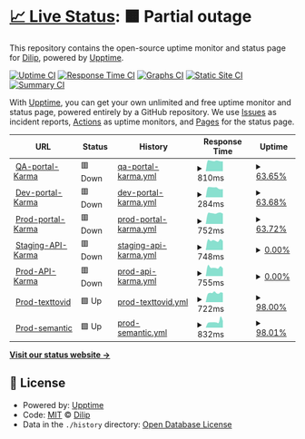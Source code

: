# [📈 Live Status](https://MDJ.github.io/karma-site-monitoring): <!--live status--> **🟧 Partial outage**

This repository contains the open-source uptime monitor and status page for [Dilip](https://MDJ.github.io/karma-site-monitoring), powered by [Upptime](https://github.com/upptime/upptime).

[![Uptime CI](https://github.com/MDJ/karma-site-monitoring/workflows/Uptime%20CI/badge.svg)](https://github.com/MDJ/karma-site-monitoring/actions?query=workflow%3A%22Uptime+CI%22)
[![Response Time CI](https://github.com/MDJ/karma-site-monitoring/workflows/Response%20Time%20CI/badge.svg)](https://github.com/MDJ/karma-site-monitoring/actions?query=workflow%3A%22Response+Time+CI%22)
[![Graphs CI](https://github.com/MDJ/karma-site-monitoring/workflows/Graphs%20CI/badge.svg)](https://github.com/MDJ/karma-site-monitoring/actions?query=workflow%3A%22Graphs+CI%22)
[![Static Site CI](https://github.com/MDJ/karma-site-monitoring/workflows/Static%20Site%20CI/badge.svg)](https://github.com/MDJ/karma-site-monitoring/actions?query=workflow%3A%22Static+Site+CI%22)
[![Summary CI](https://github.com/MDJ/karma-site-monitoring/workflows/Summary%20CI/badge.svg)](https://github.com/MDJ/karma-site-monitoring/actions?query=workflow%3A%22Summary+CI%22)

With [Upptime](https://upptime.js.org), you can get your own unlimited and free uptime monitor and status page, powered entirely by a GitHub repository. We use [Issues](https://github.com/MDJ/karma-site-monitoring/issues) as incident reports, [Actions](https://github.com/MDJ/karma-site-monitoring/actions) as uptime monitors, and [Pages](https://MDJ.github.io/karma-site-monitoring) for the status page.

<!--start: status pages-->
<!-- This summary is generated by Upptime (https://github.com/upptime/upptime) -->
<!-- Do not edit this manually, your changes will be overwritten -->
<!-- prettier-ignore -->
| URL | Status | History | Response Time | Uptime |
| --- | ------ | ------- | ------------- | ------ |
| <img alt="" src="https://icons.duckduckgo.com/ip3/staging.karmahealthcare.in.ico" height="13"> [QA-portal-Karma](https://staging.karmahealthcare.in/karma-app/staging/Login.html) | 🟥 Down | [qa-portal-karma.yml](https://github.com/MDJ/karma-site-monitoring/commits/HEAD/history/qa-portal-karma.yml) | <details><summary><img alt="Response time graph" src="./graphs/qa-portal-karma/response-time-week.png" height="20"> 810ms</summary><br><a href="https://MDJ.github.io/karma-site-monitoring/history/qa-portal-karma"><img alt="Response time 794" src="https://img.shields.io/endpoint?url=https%3A%2F%2Fraw.githubusercontent.com%2FMDJ%2Fkarma-site-monitoring%2FHEAD%2Fapi%2Fqa-portal-karma%2Fresponse-time.json"></a><br><a href="https://MDJ.github.io/karma-site-monitoring/history/qa-portal-karma"><img alt="24-hour response time 768" src="https://img.shields.io/endpoint?url=https%3A%2F%2Fraw.githubusercontent.com%2FMDJ%2Fkarma-site-monitoring%2FHEAD%2Fapi%2Fqa-portal-karma%2Fresponse-time-day.json"></a><br><a href="https://MDJ.github.io/karma-site-monitoring/history/qa-portal-karma"><img alt="7-day response time 810" src="https://img.shields.io/endpoint?url=https%3A%2F%2Fraw.githubusercontent.com%2FMDJ%2Fkarma-site-monitoring%2FHEAD%2Fapi%2Fqa-portal-karma%2Fresponse-time-week.json"></a><br><a href="https://MDJ.github.io/karma-site-monitoring/history/qa-portal-karma"><img alt="30-day response time 778" src="https://img.shields.io/endpoint?url=https%3A%2F%2Fraw.githubusercontent.com%2FMDJ%2Fkarma-site-monitoring%2FHEAD%2Fapi%2Fqa-portal-karma%2Fresponse-time-month.json"></a><br><a href="https://MDJ.github.io/karma-site-monitoring/history/qa-portal-karma"><img alt="1-year response time 794" src="https://img.shields.io/endpoint?url=https%3A%2F%2Fraw.githubusercontent.com%2FMDJ%2Fkarma-site-monitoring%2FHEAD%2Fapi%2Fqa-portal-karma%2Fresponse-time-year.json"></a></details> | <details><summary><a href="https://MDJ.github.io/karma-site-monitoring/history/qa-portal-karma">63.65%</a></summary><a href="https://MDJ.github.io/karma-site-monitoring/history/qa-portal-karma"><img alt="All-time uptime 63.65%" src="https://img.shields.io/endpoint?url=https%3A%2F%2Fraw.githubusercontent.com%2FMDJ%2Fkarma-site-monitoring%2FHEAD%2Fapi%2Fqa-portal-karma%2Fuptime.json"></a><br><a href="https://MDJ.github.io/karma-site-monitoring/history/qa-portal-karma"><img alt="24-hour uptime 63.46%" src="https://img.shields.io/endpoint?url=https%3A%2F%2Fraw.githubusercontent.com%2FMDJ%2Fkarma-site-monitoring%2FHEAD%2Fapi%2Fqa-portal-karma%2Fuptime-day.json"></a><br><a href="https://MDJ.github.io/karma-site-monitoring/history/qa-portal-karma"><img alt="7-day uptime 63.65%" src="https://img.shields.io/endpoint?url=https%3A%2F%2Fraw.githubusercontent.com%2FMDJ%2Fkarma-site-monitoring%2FHEAD%2Fapi%2Fqa-portal-karma%2Fuptime-week.json"></a><br><a href="https://MDJ.github.io/karma-site-monitoring/history/qa-portal-karma"><img alt="30-day uptime 62.90%" src="https://img.shields.io/endpoint?url=https%3A%2F%2Fraw.githubusercontent.com%2FMDJ%2Fkarma-site-monitoring%2FHEAD%2Fapi%2Fqa-portal-karma%2Fuptime-month.json"></a><br><a href="https://MDJ.github.io/karma-site-monitoring/history/qa-portal-karma"><img alt="1-year uptime 63.65%" src="https://img.shields.io/endpoint?url=https%3A%2F%2Fraw.githubusercontent.com%2FMDJ%2Fkarma-site-monitoring%2FHEAD%2Fapi%2Fqa-portal-karma%2Fuptime-year.json"></a></details>
| <img alt="" src="https://icons.duckduckgo.com/ip3/staging.karmahealthcare.in.ico" height="13"> [Dev-portal-Karma](https://staging.karmahealthcare.in/karma-app/testing/Login.html) | 🟥 Down | [dev-portal-karma.yml](https://github.com/MDJ/karma-site-monitoring/commits/HEAD/history/dev-portal-karma.yml) | <details><summary><img alt="Response time graph" src="./graphs/dev-portal-karma/response-time-week.png" height="20"> 284ms</summary><br><a href="https://MDJ.github.io/karma-site-monitoring/history/dev-portal-karma"><img alt="Response time 329" src="https://img.shields.io/endpoint?url=https%3A%2F%2Fraw.githubusercontent.com%2FMDJ%2Fkarma-site-monitoring%2FHEAD%2Fapi%2Fdev-portal-karma%2Fresponse-time.json"></a><br><a href="https://MDJ.github.io/karma-site-monitoring/history/dev-portal-karma"><img alt="24-hour response time 249" src="https://img.shields.io/endpoint?url=https%3A%2F%2Fraw.githubusercontent.com%2FMDJ%2Fkarma-site-monitoring%2FHEAD%2Fapi%2Fdev-portal-karma%2Fresponse-time-day.json"></a><br><a href="https://MDJ.github.io/karma-site-monitoring/history/dev-portal-karma"><img alt="7-day response time 284" src="https://img.shields.io/endpoint?url=https%3A%2F%2Fraw.githubusercontent.com%2FMDJ%2Fkarma-site-monitoring%2FHEAD%2Fapi%2Fdev-portal-karma%2Fresponse-time-week.json"></a><br><a href="https://MDJ.github.io/karma-site-monitoring/history/dev-portal-karma"><img alt="30-day response time 281" src="https://img.shields.io/endpoint?url=https%3A%2F%2Fraw.githubusercontent.com%2FMDJ%2Fkarma-site-monitoring%2FHEAD%2Fapi%2Fdev-portal-karma%2Fresponse-time-month.json"></a><br><a href="https://MDJ.github.io/karma-site-monitoring/history/dev-portal-karma"><img alt="1-year response time 329" src="https://img.shields.io/endpoint?url=https%3A%2F%2Fraw.githubusercontent.com%2FMDJ%2Fkarma-site-monitoring%2FHEAD%2Fapi%2Fdev-portal-karma%2Fresponse-time-year.json"></a></details> | <details><summary><a href="https://MDJ.github.io/karma-site-monitoring/history/dev-portal-karma">63.68%</a></summary><a href="https://MDJ.github.io/karma-site-monitoring/history/dev-portal-karma"><img alt="All-time uptime 63.82%" src="https://img.shields.io/endpoint?url=https%3A%2F%2Fraw.githubusercontent.com%2FMDJ%2Fkarma-site-monitoring%2FHEAD%2Fapi%2Fdev-portal-karma%2Fuptime.json"></a><br><a href="https://MDJ.github.io/karma-site-monitoring/history/dev-portal-karma"><img alt="24-hour uptime 63.50%" src="https://img.shields.io/endpoint?url=https%3A%2F%2Fraw.githubusercontent.com%2FMDJ%2Fkarma-site-monitoring%2FHEAD%2Fapi%2Fdev-portal-karma%2Fuptime-day.json"></a><br><a href="https://MDJ.github.io/karma-site-monitoring/history/dev-portal-karma"><img alt="7-day uptime 63.68%" src="https://img.shields.io/endpoint?url=https%3A%2F%2Fraw.githubusercontent.com%2FMDJ%2Fkarma-site-monitoring%2FHEAD%2Fapi%2Fdev-portal-karma%2Fuptime-week.json"></a><br><a href="https://MDJ.github.io/karma-site-monitoring/history/dev-portal-karma"><img alt="30-day uptime 62.93%" src="https://img.shields.io/endpoint?url=https%3A%2F%2Fraw.githubusercontent.com%2FMDJ%2Fkarma-site-monitoring%2FHEAD%2Fapi%2Fdev-portal-karma%2Fuptime-month.json"></a><br><a href="https://MDJ.github.io/karma-site-monitoring/history/dev-portal-karma"><img alt="1-year uptime 63.82%" src="https://img.shields.io/endpoint?url=https%3A%2F%2Fraw.githubusercontent.com%2FMDJ%2Fkarma-site-monitoring%2FHEAD%2Fapi%2Fdev-portal-karma%2Fuptime-year.json"></a></details>
| <img alt="" src="https://icons.duckduckgo.com/ip3/karmahealthcare.in.ico" height="13"> [Prod-portal-Karma](https://karmahealthcare.in/karma-app/Management/Login.html) | 🟥 Down | [prod-portal-karma.yml](https://github.com/MDJ/karma-site-monitoring/commits/HEAD/history/prod-portal-karma.yml) | <details><summary><img alt="Response time graph" src="./graphs/prod-portal-karma/response-time-week.png" height="20"> 752ms</summary><br><a href="https://MDJ.github.io/karma-site-monitoring/history/prod-portal-karma"><img alt="Response time 830" src="https://img.shields.io/endpoint?url=https%3A%2F%2Fraw.githubusercontent.com%2FMDJ%2Fkarma-site-monitoring%2FHEAD%2Fapi%2Fprod-portal-karma%2Fresponse-time.json"></a><br><a href="https://MDJ.github.io/karma-site-monitoring/history/prod-portal-karma"><img alt="24-hour response time 720" src="https://img.shields.io/endpoint?url=https%3A%2F%2Fraw.githubusercontent.com%2FMDJ%2Fkarma-site-monitoring%2FHEAD%2Fapi%2Fprod-portal-karma%2Fresponse-time-day.json"></a><br><a href="https://MDJ.github.io/karma-site-monitoring/history/prod-portal-karma"><img alt="7-day response time 752" src="https://img.shields.io/endpoint?url=https%3A%2F%2Fraw.githubusercontent.com%2FMDJ%2Fkarma-site-monitoring%2FHEAD%2Fapi%2Fprod-portal-karma%2Fresponse-time-week.json"></a><br><a href="https://MDJ.github.io/karma-site-monitoring/history/prod-portal-karma"><img alt="30-day response time 798" src="https://img.shields.io/endpoint?url=https%3A%2F%2Fraw.githubusercontent.com%2FMDJ%2Fkarma-site-monitoring%2FHEAD%2Fapi%2Fprod-portal-karma%2Fresponse-time-month.json"></a><br><a href="https://MDJ.github.io/karma-site-monitoring/history/prod-portal-karma"><img alt="1-year response time 830" src="https://img.shields.io/endpoint?url=https%3A%2F%2Fraw.githubusercontent.com%2FMDJ%2Fkarma-site-monitoring%2FHEAD%2Fapi%2Fprod-portal-karma%2Fresponse-time-year.json"></a></details> | <details><summary><a href="https://MDJ.github.io/karma-site-monitoring/history/prod-portal-karma">63.72%</a></summary><a href="https://MDJ.github.io/karma-site-monitoring/history/prod-portal-karma"><img alt="All-time uptime 63.56%" src="https://img.shields.io/endpoint?url=https%3A%2F%2Fraw.githubusercontent.com%2FMDJ%2Fkarma-site-monitoring%2FHEAD%2Fapi%2Fprod-portal-karma%2Fuptime.json"></a><br><a href="https://MDJ.github.io/karma-site-monitoring/history/prod-portal-karma"><img alt="24-hour uptime 63.53%" src="https://img.shields.io/endpoint?url=https%3A%2F%2Fraw.githubusercontent.com%2FMDJ%2Fkarma-site-monitoring%2FHEAD%2Fapi%2Fprod-portal-karma%2Fuptime-day.json"></a><br><a href="https://MDJ.github.io/karma-site-monitoring/history/prod-portal-karma"><img alt="7-day uptime 63.72%" src="https://img.shields.io/endpoint?url=https%3A%2F%2Fraw.githubusercontent.com%2FMDJ%2Fkarma-site-monitoring%2FHEAD%2Fapi%2Fprod-portal-karma%2Fuptime-week.json"></a><br><a href="https://MDJ.github.io/karma-site-monitoring/history/prod-portal-karma"><img alt="30-day uptime 62.48%" src="https://img.shields.io/endpoint?url=https%3A%2F%2Fraw.githubusercontent.com%2FMDJ%2Fkarma-site-monitoring%2FHEAD%2Fapi%2Fprod-portal-karma%2Fuptime-month.json"></a><br><a href="https://MDJ.github.io/karma-site-monitoring/history/prod-portal-karma"><img alt="1-year uptime 63.56%" src="https://img.shields.io/endpoint?url=https%3A%2F%2Fraw.githubusercontent.com%2FMDJ%2Fkarma-site-monitoring%2FHEAD%2Fapi%2Fprod-portal-karma%2Fuptime-year.json"></a></details>
| <img alt="" src="https://icons.duckduckgo.com/ip3/staging.api.karmaprimaryhealthcare.in.ico" height="13"> [Staging-API-Karma](https://staging.api.karmaprimaryhealthcare.in) | 🟥 Down | [staging-api-karma.yml](https://github.com/MDJ/karma-site-monitoring/commits/HEAD/history/staging-api-karma.yml) | <details><summary><img alt="Response time graph" src="./graphs/staging-api-karma/response-time-week.png" height="20"> 748ms</summary><br><a href="https://MDJ.github.io/karma-site-monitoring/history/staging-api-karma"><img alt="Response time 772" src="https://img.shields.io/endpoint?url=https%3A%2F%2Fraw.githubusercontent.com%2FMDJ%2Fkarma-site-monitoring%2FHEAD%2Fapi%2Fstaging-api-karma%2Fresponse-time.json"></a><br><a href="https://MDJ.github.io/karma-site-monitoring/history/staging-api-karma"><img alt="24-hour response time 703" src="https://img.shields.io/endpoint?url=https%3A%2F%2Fraw.githubusercontent.com%2FMDJ%2Fkarma-site-monitoring%2FHEAD%2Fapi%2Fstaging-api-karma%2Fresponse-time-day.json"></a><br><a href="https://MDJ.github.io/karma-site-monitoring/history/staging-api-karma"><img alt="7-day response time 748" src="https://img.shields.io/endpoint?url=https%3A%2F%2Fraw.githubusercontent.com%2FMDJ%2Fkarma-site-monitoring%2FHEAD%2Fapi%2Fstaging-api-karma%2Fresponse-time-week.json"></a><br><a href="https://MDJ.github.io/karma-site-monitoring/history/staging-api-karma"><img alt="30-day response time 781" src="https://img.shields.io/endpoint?url=https%3A%2F%2Fraw.githubusercontent.com%2FMDJ%2Fkarma-site-monitoring%2FHEAD%2Fapi%2Fstaging-api-karma%2Fresponse-time-month.json"></a><br><a href="https://MDJ.github.io/karma-site-monitoring/history/staging-api-karma"><img alt="1-year response time 772" src="https://img.shields.io/endpoint?url=https%3A%2F%2Fraw.githubusercontent.com%2FMDJ%2Fkarma-site-monitoring%2FHEAD%2Fapi%2Fstaging-api-karma%2Fresponse-time-year.json"></a></details> | <details><summary><a href="https://MDJ.github.io/karma-site-monitoring/history/staging-api-karma">0.00%</a></summary><a href="https://MDJ.github.io/karma-site-monitoring/history/staging-api-karma"><img alt="All-time uptime 0.00%" src="https://img.shields.io/endpoint?url=https%3A%2F%2Fraw.githubusercontent.com%2FMDJ%2Fkarma-site-monitoring%2FHEAD%2Fapi%2Fstaging-api-karma%2Fuptime.json"></a><br><a href="https://MDJ.github.io/karma-site-monitoring/history/staging-api-karma"><img alt="24-hour uptime 0.00%" src="https://img.shields.io/endpoint?url=https%3A%2F%2Fraw.githubusercontent.com%2FMDJ%2Fkarma-site-monitoring%2FHEAD%2Fapi%2Fstaging-api-karma%2Fuptime-day.json"></a><br><a href="https://MDJ.github.io/karma-site-monitoring/history/staging-api-karma"><img alt="7-day uptime 0.00%" src="https://img.shields.io/endpoint?url=https%3A%2F%2Fraw.githubusercontent.com%2FMDJ%2Fkarma-site-monitoring%2FHEAD%2Fapi%2Fstaging-api-karma%2Fuptime-week.json"></a><br><a href="https://MDJ.github.io/karma-site-monitoring/history/staging-api-karma"><img alt="30-day uptime 0.00%" src="https://img.shields.io/endpoint?url=https%3A%2F%2Fraw.githubusercontent.com%2FMDJ%2Fkarma-site-monitoring%2FHEAD%2Fapi%2Fstaging-api-karma%2Fuptime-month.json"></a><br><a href="https://MDJ.github.io/karma-site-monitoring/history/staging-api-karma"><img alt="1-year uptime 0.00%" src="https://img.shields.io/endpoint?url=https%3A%2F%2Fraw.githubusercontent.com%2FMDJ%2Fkarma-site-monitoring%2FHEAD%2Fapi%2Fstaging-api-karma%2Fuptime-year.json"></a></details>
| <img alt="" src="https://icons.duckduckgo.com/ip3/api.karmaprimaryhealthcare.in.ico" height="13"> [Prod-API-Karma](https://api.karmaprimaryhealthcare.in/api/auth/password_login) | 🟥 Down | [prod-api-karma.yml](https://github.com/MDJ/karma-site-monitoring/commits/HEAD/history/prod-api-karma.yml) | <details><summary><img alt="Response time graph" src="./graphs/prod-api-karma/response-time-week.png" height="20"> 755ms</summary><br><a href="https://MDJ.github.io/karma-site-monitoring/history/prod-api-karma"><img alt="Response time 762" src="https://img.shields.io/endpoint?url=https%3A%2F%2Fraw.githubusercontent.com%2FMDJ%2Fkarma-site-monitoring%2FHEAD%2Fapi%2Fprod-api-karma%2Fresponse-time.json"></a><br><a href="https://MDJ.github.io/karma-site-monitoring/history/prod-api-karma"><img alt="24-hour response time 676" src="https://img.shields.io/endpoint?url=https%3A%2F%2Fraw.githubusercontent.com%2FMDJ%2Fkarma-site-monitoring%2FHEAD%2Fapi%2Fprod-api-karma%2Fresponse-time-day.json"></a><br><a href="https://MDJ.github.io/karma-site-monitoring/history/prod-api-karma"><img alt="7-day response time 755" src="https://img.shields.io/endpoint?url=https%3A%2F%2Fraw.githubusercontent.com%2FMDJ%2Fkarma-site-monitoring%2FHEAD%2Fapi%2Fprod-api-karma%2Fresponse-time-week.json"></a><br><a href="https://MDJ.github.io/karma-site-monitoring/history/prod-api-karma"><img alt="30-day response time 752" src="https://img.shields.io/endpoint?url=https%3A%2F%2Fraw.githubusercontent.com%2FMDJ%2Fkarma-site-monitoring%2FHEAD%2Fapi%2Fprod-api-karma%2Fresponse-time-month.json"></a><br><a href="https://MDJ.github.io/karma-site-monitoring/history/prod-api-karma"><img alt="1-year response time 762" src="https://img.shields.io/endpoint?url=https%3A%2F%2Fraw.githubusercontent.com%2FMDJ%2Fkarma-site-monitoring%2FHEAD%2Fapi%2Fprod-api-karma%2Fresponse-time-year.json"></a></details> | <details><summary><a href="https://MDJ.github.io/karma-site-monitoring/history/prod-api-karma">0.00%</a></summary><a href="https://MDJ.github.io/karma-site-monitoring/history/prod-api-karma"><img alt="All-time uptime 0.00%" src="https://img.shields.io/endpoint?url=https%3A%2F%2Fraw.githubusercontent.com%2FMDJ%2Fkarma-site-monitoring%2FHEAD%2Fapi%2Fprod-api-karma%2Fuptime.json"></a><br><a href="https://MDJ.github.io/karma-site-monitoring/history/prod-api-karma"><img alt="24-hour uptime 0.00%" src="https://img.shields.io/endpoint?url=https%3A%2F%2Fraw.githubusercontent.com%2FMDJ%2Fkarma-site-monitoring%2FHEAD%2Fapi%2Fprod-api-karma%2Fuptime-day.json"></a><br><a href="https://MDJ.github.io/karma-site-monitoring/history/prod-api-karma"><img alt="7-day uptime 0.00%" src="https://img.shields.io/endpoint?url=https%3A%2F%2Fraw.githubusercontent.com%2FMDJ%2Fkarma-site-monitoring%2FHEAD%2Fapi%2Fprod-api-karma%2Fuptime-week.json"></a><br><a href="https://MDJ.github.io/karma-site-monitoring/history/prod-api-karma"><img alt="30-day uptime 0.00%" src="https://img.shields.io/endpoint?url=https%3A%2F%2Fraw.githubusercontent.com%2FMDJ%2Fkarma-site-monitoring%2FHEAD%2Fapi%2Fprod-api-karma%2Fuptime-month.json"></a><br><a href="https://MDJ.github.io/karma-site-monitoring/history/prod-api-karma"><img alt="1-year uptime 0.00%" src="https://img.shields.io/endpoint?url=https%3A%2F%2Fraw.githubusercontent.com%2FMDJ%2Fkarma-site-monitoring%2FHEAD%2Fapi%2Fprod-api-karma%2Fuptime-year.json"></a></details>
| <img alt="" src="https://icons.duckduckgo.com/ip3/texttovid.devkraft.in.ico" height="13"> [Prod-texttovid](https://texttovid.devkraft.in/api/health) | 🟩 Up | [prod-texttovid.yml](https://github.com/MDJ/karma-site-monitoring/commits/HEAD/history/prod-texttovid.yml) | <details><summary><img alt="Response time graph" src="./graphs/prod-texttovid/response-time-week.png" height="20"> 722ms</summary><br><a href="https://MDJ.github.io/karma-site-monitoring/history/prod-texttovid"><img alt="Response time 758" src="https://img.shields.io/endpoint?url=https%3A%2F%2Fraw.githubusercontent.com%2FMDJ%2Fkarma-site-monitoring%2FHEAD%2Fapi%2Fprod-texttovid%2Fresponse-time.json"></a><br><a href="https://MDJ.github.io/karma-site-monitoring/history/prod-texttovid"><img alt="24-hour response time 721" src="https://img.shields.io/endpoint?url=https%3A%2F%2Fraw.githubusercontent.com%2FMDJ%2Fkarma-site-monitoring%2FHEAD%2Fapi%2Fprod-texttovid%2Fresponse-time-day.json"></a><br><a href="https://MDJ.github.io/karma-site-monitoring/history/prod-texttovid"><img alt="7-day response time 722" src="https://img.shields.io/endpoint?url=https%3A%2F%2Fraw.githubusercontent.com%2FMDJ%2Fkarma-site-monitoring%2FHEAD%2Fapi%2Fprod-texttovid%2Fresponse-time-week.json"></a><br><a href="https://MDJ.github.io/karma-site-monitoring/history/prod-texttovid"><img alt="30-day response time 758" src="https://img.shields.io/endpoint?url=https%3A%2F%2Fraw.githubusercontent.com%2FMDJ%2Fkarma-site-monitoring%2FHEAD%2Fapi%2Fprod-texttovid%2Fresponse-time-month.json"></a><br><a href="https://MDJ.github.io/karma-site-monitoring/history/prod-texttovid"><img alt="1-year response time 758" src="https://img.shields.io/endpoint?url=https%3A%2F%2Fraw.githubusercontent.com%2FMDJ%2Fkarma-site-monitoring%2FHEAD%2Fapi%2Fprod-texttovid%2Fresponse-time-year.json"></a></details> | <details><summary><a href="https://MDJ.github.io/karma-site-monitoring/history/prod-texttovid">98.00%</a></summary><a href="https://MDJ.github.io/karma-site-monitoring/history/prod-texttovid"><img alt="All-time uptime 99.30%" src="https://img.shields.io/endpoint?url=https%3A%2F%2Fraw.githubusercontent.com%2FMDJ%2Fkarma-site-monitoring%2FHEAD%2Fapi%2Fprod-texttovid%2Fuptime.json"></a><br><a href="https://MDJ.github.io/karma-site-monitoring/history/prod-texttovid"><img alt="24-hour uptime 100.00%" src="https://img.shields.io/endpoint?url=https%3A%2F%2Fraw.githubusercontent.com%2FMDJ%2Fkarma-site-monitoring%2FHEAD%2Fapi%2Fprod-texttovid%2Fuptime-day.json"></a><br><a href="https://MDJ.github.io/karma-site-monitoring/history/prod-texttovid"><img alt="7-day uptime 98.00%" src="https://img.shields.io/endpoint?url=https%3A%2F%2Fraw.githubusercontent.com%2FMDJ%2Fkarma-site-monitoring%2FHEAD%2Fapi%2Fprod-texttovid%2Fuptime-week.json"></a><br><a href="https://MDJ.github.io/karma-site-monitoring/history/prod-texttovid"><img alt="30-day uptime 99.30%" src="https://img.shields.io/endpoint?url=https%3A%2F%2Fraw.githubusercontent.com%2FMDJ%2Fkarma-site-monitoring%2FHEAD%2Fapi%2Fprod-texttovid%2Fuptime-month.json"></a><br><a href="https://MDJ.github.io/karma-site-monitoring/history/prod-texttovid"><img alt="1-year uptime 99.30%" src="https://img.shields.io/endpoint?url=https%3A%2F%2Fraw.githubusercontent.com%2FMDJ%2Fkarma-site-monitoring%2FHEAD%2Fapi%2Fprod-texttovid%2Fuptime-year.json"></a></details>
| <img alt="" src="https://icons.duckduckgo.com/ip3/semantic.devkraft.in.ico" height="13"> [Prod-semantic](https://semantic.devkraft.in/api/health) | 🟩 Up | [prod-semantic.yml](https://github.com/MDJ/karma-site-monitoring/commits/HEAD/history/prod-semantic.yml) | <details><summary><img alt="Response time graph" src="./graphs/prod-semantic/response-time-week.png" height="20"> 832ms</summary><br><a href="https://MDJ.github.io/karma-site-monitoring/history/prod-semantic"><img alt="Response time 1724" src="https://img.shields.io/endpoint?url=https%3A%2F%2Fraw.githubusercontent.com%2FMDJ%2Fkarma-site-monitoring%2FHEAD%2Fapi%2Fprod-semantic%2Fresponse-time.json"></a><br><a href="https://MDJ.github.io/karma-site-monitoring/history/prod-semantic"><img alt="24-hour response time 914" src="https://img.shields.io/endpoint?url=https%3A%2F%2Fraw.githubusercontent.com%2FMDJ%2Fkarma-site-monitoring%2FHEAD%2Fapi%2Fprod-semantic%2Fresponse-time-day.json"></a><br><a href="https://MDJ.github.io/karma-site-monitoring/history/prod-semantic"><img alt="7-day response time 832" src="https://img.shields.io/endpoint?url=https%3A%2F%2Fraw.githubusercontent.com%2FMDJ%2Fkarma-site-monitoring%2FHEAD%2Fapi%2Fprod-semantic%2Fresponse-time-week.json"></a><br><a href="https://MDJ.github.io/karma-site-monitoring/history/prod-semantic"><img alt="30-day response time 1724" src="https://img.shields.io/endpoint?url=https%3A%2F%2Fraw.githubusercontent.com%2FMDJ%2Fkarma-site-monitoring%2FHEAD%2Fapi%2Fprod-semantic%2Fresponse-time-month.json"></a><br><a href="https://MDJ.github.io/karma-site-monitoring/history/prod-semantic"><img alt="1-year response time 1724" src="https://img.shields.io/endpoint?url=https%3A%2F%2Fraw.githubusercontent.com%2FMDJ%2Fkarma-site-monitoring%2FHEAD%2Fapi%2Fprod-semantic%2Fresponse-time-year.json"></a></details> | <details><summary><a href="https://MDJ.github.io/karma-site-monitoring/history/prod-semantic">98.01%</a></summary><a href="https://MDJ.github.io/karma-site-monitoring/history/prod-semantic"><img alt="All-time uptime 99.26%" src="https://img.shields.io/endpoint?url=https%3A%2F%2Fraw.githubusercontent.com%2FMDJ%2Fkarma-site-monitoring%2FHEAD%2Fapi%2Fprod-semantic%2Fuptime.json"></a><br><a href="https://MDJ.github.io/karma-site-monitoring/history/prod-semantic"><img alt="24-hour uptime 100.00%" src="https://img.shields.io/endpoint?url=https%3A%2F%2Fraw.githubusercontent.com%2FMDJ%2Fkarma-site-monitoring%2FHEAD%2Fapi%2Fprod-semantic%2Fuptime-day.json"></a><br><a href="https://MDJ.github.io/karma-site-monitoring/history/prod-semantic"><img alt="7-day uptime 98.01%" src="https://img.shields.io/endpoint?url=https%3A%2F%2Fraw.githubusercontent.com%2FMDJ%2Fkarma-site-monitoring%2FHEAD%2Fapi%2Fprod-semantic%2Fuptime-week.json"></a><br><a href="https://MDJ.github.io/karma-site-monitoring/history/prod-semantic"><img alt="30-day uptime 99.26%" src="https://img.shields.io/endpoint?url=https%3A%2F%2Fraw.githubusercontent.com%2FMDJ%2Fkarma-site-monitoring%2FHEAD%2Fapi%2Fprod-semantic%2Fuptime-month.json"></a><br><a href="https://MDJ.github.io/karma-site-monitoring/history/prod-semantic"><img alt="1-year uptime 99.26%" src="https://img.shields.io/endpoint?url=https%3A%2F%2Fraw.githubusercontent.com%2FMDJ%2Fkarma-site-monitoring%2FHEAD%2Fapi%2Fprod-semantic%2Fuptime-year.json"></a></details>

<!--end: status pages-->

[**Visit our status website →**](https://MDJ.github.io/karma-site-monitoring)

## 📄 License

- Powered by: [Upptime](https://github.com/upptime/upptime)
- Code: [MIT](./LICENSE) © [Dilip](https://MDJ.github.io/karma-site-monitoring)
- Data in the `./history` directory: [Open Database License](https://opendatacommons.org/licenses/odbl/1-0/)
